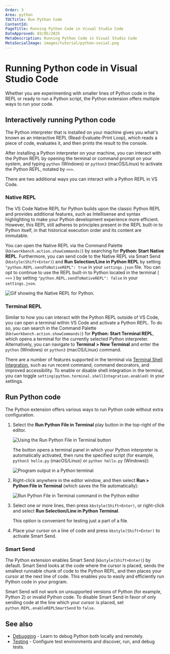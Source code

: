 ```yaml
---
Order: 3
Area: python
TOCTitle: Run Python Code
ContentId:
PageTitle: Running Python Code in Visual Studio Code
DateApproved: 03/05/2025
MetaDescription: Running Python Code in Visual Studio Code
MetaSocialImage: images/tutorial/python-social.png
---
```


# Running Python code in Visual Studio Code

Whether you are experimenting with smaller lines of Python code in the REPL or ready to run a Python script, the Python extension offers multiple ways to run your code.

## Interactively running Python code

The Python interpreter that is installed on your machine gives you what's known as an interactive REPL (Read-Evaluate-Print Loop), which reads a piece of code, evaluates it, and then prints the result to the console.

After installing a Python interpreter on your machine, you can interact with the Python REPL by opening the terminal or command prompt on your system, and typing `python` (Windows) or `python3` (macOS/Linux) to activate the Python REPL, notated by `>>>`.

There are two additional ways you can interact with a Python REPL in VS Code.

### Native REPL

The VS Code Native REPL for Python builds upon the classic Python REPL and provides additional features, such as Intellisense and syntax highlighting to make your Python development experience more efficient. However, this REPL still adheres to principles present in the REPL built-in to Python itself, in that historical execution order and its content are immutable.

You can open the Native REPL via the Command Palette (`kb(workbench.action.showCommands)`) by searching for **Python: Start Native REPL**. Furthermore, you can send code to the Native REPL via Smart Send (`kbstyle(Shift+Enter)`) and **Run Selection/Line in Python REPL** by setting `"python.REPL.sendToNativeREPL": true` in your `settings.json` file. You can opt to continue to use the REPL built-in to Python located in the terminal ( `>>>` ) by setting `"python.REPL.sendToNativeREPL": false` in your `settings.json`.

![Gif showing the Native REPL for Python.](images/shared/nativeREPL-demo.gif)

### Terminal REPL

Similar to how you can interact with the Python REPL outside of VS Code, you can open a terminal within VS Code and activate a Python REPL. To do so, you can search in the Command Palette (`kb(workbench.action.showCommands)`) for **Python: Start Terminal REPL**, which opens a terminal for the currently selected Python interpreter. Alternatively, you can navigate to **Terminal > New Terminal** and enter the `python` (Windows) or `python3` (macOS/Linux) command.

There are a number of features supported in the terminal via [Terminal Shell Integration](https://code.visualstudio.com/docs/terminal/shell-integration), such as run recent command, command decorators, and improved accessibility. To enable or disable shell integration in the terminal, you can toggle `setting(python.terminal.shellIntegration.enabled)` in your settings.

## Run Python code

The Python extension offers various ways to run Python code without extra configuration.

1. Select the **Run Python File in Terminal** play button in the top-right of the editor.

    ![Using the Run Python File in Terminal button](images/tutorial/run-python-file-in-terminal-button.png)

    The button opens a terminal panel in which your Python interpreter is automatically activated, then runs the specified script (for example, `python3 hello.py` (macOS/Linux) or `python hello.py` (Windows)):

    ![Program output in a Python terminal](images/tutorial/output-in-terminal.png)

2. Right-click anywhere in the editor window, and then select **Run > Python File in Terminal** (which saves the file automatically):

   ![Run Python File in Terminal command in the Python editor](images/tutorial/run-python-file-in-terminal.png)

3. Select one or more lines, then press `kbstyle(Shift+Enter)`, or right-click and select **Run Selection/Line in Python Terminal**.

    This option is convenient for testing just a part of a file.

4. Place your cursor on a line of code and press `kbstyle(Shift+Enter)` to activate Smart Send.

### Smart Send

The Python extension enables Smart Send (`kbstyle(Shift+Enter)`) by default. Smart Send looks at the code where the cursor is placed, sends the smallest runnable chunk of code to the Python REPL, and then places your cursor at the next line of code. This enables you to easily and efficiently run Python code in your program.

Smart Send will not work on unsupported versions of Python (for example, Python 2) or invalid Python code. To disable Smart Send in favor of only sending code at the line which your cursor is placed, set `python.REPL.enableREPLSmartSend` to `false`.

## See also

- [Debugging](/docs/python/debugging.md) - Learn to debug Python both locally and remotely.
- [Testing](/docs/python/testing.md) - Configure test environments and discover, run, and debug tests.
